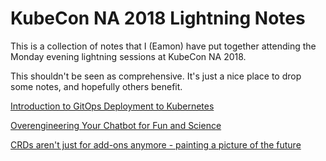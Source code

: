# KubeCon NA 2018 Lightning Notes

This is a collection of notes that I (Eamon) have put together attending the Monday evening lightning sessions at KubeCon NA 2018. 

This shouldn't be seen as comprehensive. It's just a nice place to drop some notes, and hopefully others benefit.

[Introduction to GitOps Deployment to Kubernetes](gitops.md)

[Overengineering Your Chatbot for Fun and Science](overengineering_chat_bot.md)

[CRDs aren't just for add-ons anymore - painting a picture of the future](crds.md)

